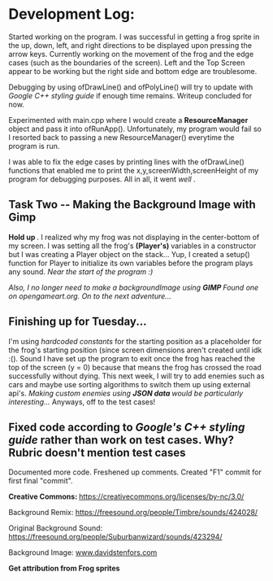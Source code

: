 <h1> Development Log: </h1>

Started working on the program. I was successful in getting a frog sprite in the up, down, left, and right directions to be displayed upon pressing the arrow keys.
Currently working on the movement of the frog and the edge cases (such as the boundaries of the screen). Left and the Top Screen appear to be working but the right side and bottom edge are troublesome.

Debugging by using ofDrawLine() and ofPolyLine() will try to update with <i> Google C++ styling guide </i> if enough time remains. Writeup concluded for now.

Experimented with main.cpp where I would create a <b> ResourceManager </b> object and pass it into ofRunApp(). Unfortunately, my program would fail so I resorted back to
passing a new ResourceManager() everytime the program is run. 

I was able to fix the edge cases by printing lines with the ofDrawLine() functions that enabled me to print the x,y,screenWidth,screenHeight of my program for debugging purposes.
All in all, it went <i> well </i>.

<h2> Task Two -- Making the Background Image with Gimp </h2>

<b> Hold up </b>. I realized why my frog was not displaying in the center-bottom of my screen.
I was setting all the frog's <b> (Player's) </b> variables in a constructor but I was
creating a Player object on the stack... Yup, I created a setup() function for Player
to initialize its own variables before the program plays any sound. <i> Near the start
of the program :) </i>

<i> Also, I no longer need to make a backgroundImage using <b> GIMP </b> Found one on
opengameart.org. On to the next adventure... </i>


<h2> Finishing up for Tuesday... </h2>

I'm using <i> hardcoded constants </i> for the starting position as a placeholder for the frog's starting position (since screen dimensions aren't created until idk :(). Sound
I have set up the program to exit once the frog has reached the top of the screen (y = 0) because that means the frog has crossed the road successfully without dying.
This next week, I will try to add enemies such as cars and maybe use sorting algorithms to switch them up using external api's. 
<i> Making custom enemies using <b> JSON data </b> would be particularly interesting... </i> Anyways, off to the test cases!



<h2> Fixed code according to <i> Google's C++ styling guide </i> rather than work on test cases. Why? Rubric doesn't mention <b> test cases </b> </h2>

Documented more code. Freshened up comments. Created "F1" commit for first final "commit".




<b> Creative Commons: </b>
https://creativecommons.org/licenses/by-nc/3.0/

Background Remix: https://freesound.org/people/Timbre/sounds/424028/

Original Background Sound: https://freesound.org/people/Suburbanwizard/sounds/423294/

Background Image: www.davidstenfors.com


<b> Get attribution from Frog sprites </b>

